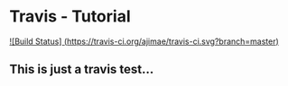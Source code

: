 # Travis - Tutorial
[![Build Status] 
(https://travis-ci.org/ajimae/travis-ci.svg?branch=master)](https://travis-ci.org/ajimae/travis-ci)

## This is just a travis test...
